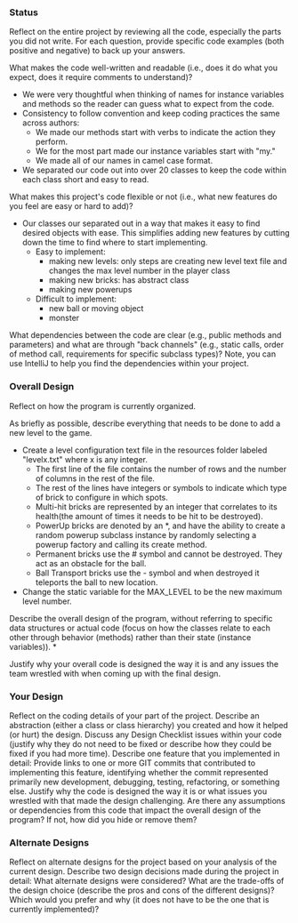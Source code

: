 ### Status
Reflect on the entire project by reviewing all the code, especially the parts you did not write. 
For each question, provide specific code examples (both positive and negative) to back up your answers.

What makes the code well-written and readable (i.e., does it do what you expect, does it require comments to understand)?
* We were very thoughtful when thinking of names for instance variables and methods so the reader can guess what to 
    expect from the code. 
* Consistency to follow convention and keep coding practices the same across authors: 
    - We made our methods start with verbs to indicate the action they perform. 
    - We for the most part made our instance variables start with "my."
    - We made all of our names in camel case format.
* We separated our code out into over 20 classes to keep the code within each class short and easy to read.

What makes this project's code flexible or not (i.e., what new features do you feel are easy or hard to add)?
* Our classes our separated out in a way that makes it easy to find desired objects with ease. This simplifies
    adding new features by cutting down the time to find where to start implementing.
    - Easy to implement:
        * making new levels: only steps are creating new level text file and changes the max level number in the player class
        * making new bricks: has abstract class
        * making new powerups
    - Difficult to implement:
        * new ball or moving object
        * monster

What dependencies between the code are clear (e.g., public methods and parameters) and what are through "back channels" (e.g., static calls, order of method call, requirements for specific subclass types)? 
Note, you can use IntelliJ to help you find the dependencies within your project.



### Overall Design
Reflect on how the program is currently organized.

As briefly as possible, describe everything that needs to be done to add a new level to the game.
* Create a level configuration text file in the resources folder labeled "levelx.txt" where x is any integer.
    - The first line of the file contains the number of rows and the number of columns in the rest of the file.
    - The rest of the lines have integers or symbols to indicate which type of brick to configure in which spots.
    - Multi-hit bricks are represented by an integer that correlates to its health(the amount of times it needs to be hit to be destroyed).
    - PowerUp bricks are denoted by an *, and have the ability to create a random powerup subclass instance by randomly selecting a powerup factory and calling its create method.
    - Permanent bricks use the # symbol and cannot be destroyed. They act as an obstacle for the ball.
    - Ball Transport bricks use the - symbol and when destroyed it teleports the ball to new location.
* Change the static variable for the MAX_LEVEL to be the new maximum level number.

Describe the overall design of the program, without referring to specific data structures or actual code (focus on how the classes relate to each other through behavior (methods) rather than their state (instance variables)).
* 

Justify why your overall code is designed the way it is and any issues the team wrestled with when coming up with the final design.

### Your Design
Reflect on the coding details of your part of the project.
Describe an abstraction (either a class or class hierarchy) you created and how it helped (or hurt) the design.
Discuss any Design Checklist issues within your code (justify why they do not need to be fixed or describe how they could be fixed if you had more time).
Describe one feature that you implemented in detail:
Provide links to one or more GIT commits that contributed to implementing this feature, identifying whether the commit represented primarily new development, debugging, testing, refactoring, or something else.
Justify why the code is designed the way it is or what issues you wrestled with that made the design challenging.
Are there any assumptions or dependencies from this code that impact the overall design of the program? If not, how did you hide or remove them?


### Alternate Designs
Reflect on alternate designs for the project based on your analysis of the current design.
Describe two design decisions made during the project in detail:
What alternate designs were considered?
What are the trade-offs of the design choice (describe the pros and cons of the different designs)?
Which would you prefer and why (it does not have to be the one that is currently implemented)?